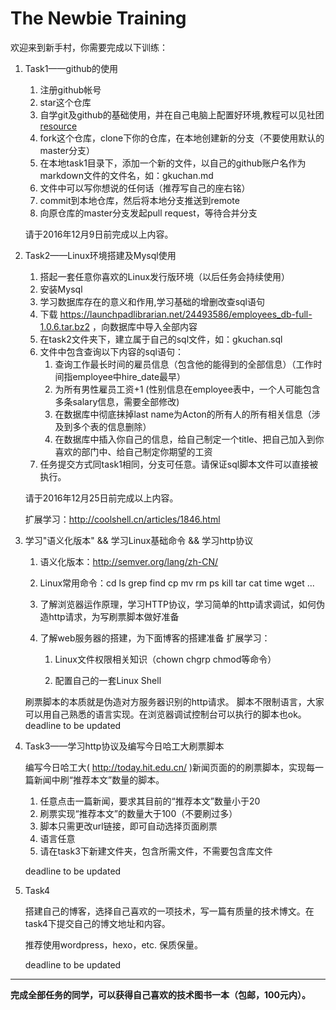 # The Newbie Training

欢迎来到新手村，你需要完成以下训练：

1. Task1——github的使用
	1. 注册github帐号
	2. star这个仓库
	3. 自学git及github的基础使用，并在自己电脑上配置好环境,教程可以见社团[resource](https://github.com/HIT-CSDN-Technology/resource)
	4. fork这个仓库，clone下你的仓库，在本地创建新的分支（不要使用默认的master分支）
	5. 在本地task1目录下，添加一个新的文件，以自己的github账户名作为markdown文件的文件名，如：gkuchan.md
	6. 文件中可以写你想说的任何话（推荐写自己的座右铭）
	7. commit到本地仓库，然后将本地分支推送到remote
	8. 向原仓库的master分支发起pull request，等待合并分支

	请于2016年12月9日前完成以上内容。

2. Task2——Linux环境搭建及Mysql使用
	1. 搭起一套任意你喜欢的Linux发行版环境（以后任务会持续使用）
	2. 安装Mysql
	3. 学习数据库存在的意义和作用,学习基础的增删改查sql语句
	4. 下载 https://launchpadlibrarian.net/24493586/employees_db-full-1.0.6.tar.bz2 ，向数据库中导入全部内容
	5. 在task2文件夹下，建立属于自己的sql文件，如：gkuchan.sql
	6. 文件中包含查询以下内容的sql语句：
		1. 查询工作最长时间的雇员信息（包含他的能得到的全部信息）（工作时间指employee中hire_date最早）
		2. 为所有男性雇员工资+1 (性别信息在employee表中，一个人可能包含多条salary信息，需要全部修改)
		3. 在数据库中彻底抹掉last name为Acton的所有人的所有相关信息（涉及到多个表的信息删除）
		4. 在数据库中插入你自己的信息，给自己制定一个title、把自己加入到你喜欢的部门中、给自己制定你期望的工资
	7. 任务提交方式同task1相同，分支可任意。请保证sql脚本文件可以直接被执行。

	请于2016年12月25日前完成以上内容。

	扩展学习：http://coolshell.cn/articles/1846.html

3. 学习"语义化版本" && 学习Linux基础命令 && 学习http协议

	1. 语义化版本：http://semver.org/lang/zh-CN/

	2. Linux常用命令：cd ls grep find cp mv rm ps kill tar cat time wget ...

	3. 了解浏览器运作原理，学习HTTP协议，学习简单的http请求调试，如何伪造http请求，为写刷票脚本做好准备
	
    4. 了解web服务器的搭建，为下面博客的搭建准备
	扩展学习：

		1. Linux文件权限相关知识（chown chgrp chmod等命令）

		2. 配置自己的一套Linux Shell

	刷票脚本的本质就是伪造对方服务器识别的http请求。
	脚本不限制语言，大家可以用自己熟悉的语言实现。在浏览器调试控制台可以执行的脚本也ok。
    deadline to be updated	

4. Task3——学习http协议及编写今日哈工大刷票脚本
	
	编写今日哈工大( http://today.hit.edu.cn/ )新闻页面的的刷票脚本，实现每一篇新闻中刷“推荐本文”数量的脚本。
	
	1. 任意点击一篇新闻，要求其目前的“推荐本文”数量小于20
	2. 刷票实现“推荐本文”的数量大于100（不要刷过多）
	3. 脚本只需更改url链接，即可自动选择页面刷票
	4. 语言任意
	5. 请在task3下新建文件夹，包含所需文件，不需要包含库文件
	
    deadline to be updated

5. Task4

	搭建自己的博客，选择自己喜欢的一项技术，写一篇有质量的技术博文。在task4下提交自己的博文地址和内容。
	
    推荐使用wordpress，hexo，etc.
	保质保量。
	
    deadline to be updated

------------

**完成全部任务的同学，可以获得自己喜欢的技术图书一本（包邮，100元内）。**
